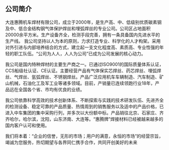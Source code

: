 ## 公司简介
大连惠腾机车焊材有限公司，成立于2000年，是生产高、中、低级别优质碳素钢及中、低合金结构钢气体保护焊丝和埋弧焊丝的专业公司。公司区占地面积20000余平方米。生产设备齐全，检测手段完善，拥有一条具备国内先进水平的生产线。
我公司坚持以人为本的原则，力求打造专业、科学化的人才构架。采用对外引进与内部培养结合的方式，建立起一支文化程度高、素质高、专业性强的年轻的职工队伍。“公司为人人，人人为公司”已成为公司发展的核心动力。

我公司是国内特种焊材的主要生产商之一。已通过ISO9001的国际质量体系认证，CCS船级社认证、CE认证。主要经营产品有气体保实芯焊丝、药芯焊丝、埋弧焊丝、气焊丝、氩弧焊丝、不锈钢焊丝。产品广泛应用机车车辆制造、汽车制造、矿山机械，石油化工及军工业等诸多领域。目前，产销量已连续领跑行业18年，产品远在全国各个省、市均有优良的业绩。

我公司依靠科学高效的技术创新体系、不断探索与实践的技术研发队伍、先进齐全的检测设备、稳定可靠的产品质量、热情周到的销售服务以及适中的产品价格，已进入中车集团的集中采购行列，并多次以大份额中标。产品销往北京、石家庄、齐齐哈尔，哈尔滨，沈阳，山东济南、大连等。“惠腾牌”焊接材料已经被越来越多的国内客户认可和使用。

我们将本着：“企业的信誉，无形的市场；用户的满意，永恒的市场”的经营宗旨，竭诚为您服务，热切期望与各界同仁携手合作，共同开创美好的未来
    
